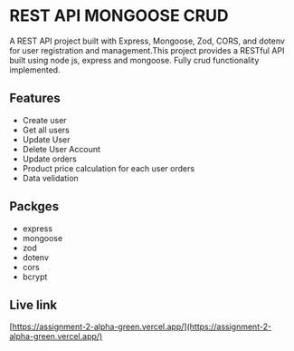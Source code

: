 # REST API MONGOOSE CRUD

A REST API project built with Express, Mongoose, Zod, CORS, and dotenv for user registration and management.This project provides a RESTful API built using node js, express and mongoose. Fully crud functionality implemented.

## Features

- Create user
- Get all users
- Update User
- Delete User Account
- Update orders
- Product price calculation for each user orders
- Data velidation

## Packges

- express
- mongoose
- zod
- dotenv
- cors
- bcrypt

## Live link

[https://assignment-2-alpha-green.vercel.app/](https://assignment-2-alpha-green.vercel.app/)
